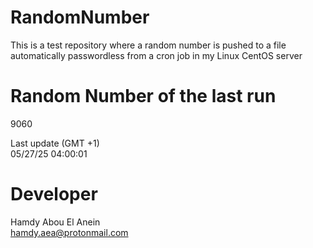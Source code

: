 # RandomNumber    
This is a test repository where a random number is pushed to a file automatically passwordless from a cron job in my Linux CentOS server    
# Random Number of the last run   
9060
      
Last update (GMT +1)    
05/27/25 04:00:01
# Developer    
Hamdy Abou El Anein   
hamdy.aea@protonmail.com
